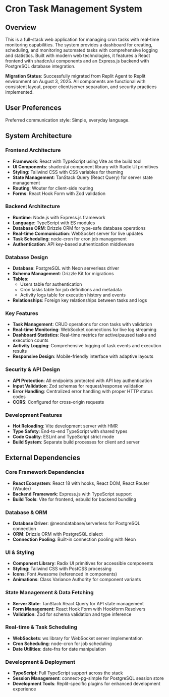 # Cron Task Management System

## Overview

This is a full-stack web application for managing cron tasks with real-time monitoring capabilities. The system provides a dashboard for creating, scheduling, and monitoring automated tasks with comprehensive logging and statistics. Built with modern web technologies, it features a React frontend with shadcn/ui components and an Express.js backend with PostgreSQL database integration.

**Migration Status**: Successfully migrated from Replit Agent to Replit environment on August 3, 2025. All components are functional with consistent layout, proper client/server separation, and security practices implemented.

## User Preferences

Preferred communication style: Simple, everyday language.

## System Architecture

### Frontend Architecture
- **Framework**: React with TypeScript using Vite as the build tool
- **UI Components**: shadcn/ui component library with Radix UI primitives
- **Styling**: Tailwind CSS with CSS variables for theming
- **State Management**: TanStack Query (React Query) for server state management
- **Routing**: Wouter for client-side routing
- **Forms**: React Hook Form with Zod validation

### Backend Architecture
- **Runtime**: Node.js with Express.js framework
- **Language**: TypeScript with ES modules
- **Database ORM**: Drizzle ORM for type-safe database operations
- **Real-time Communication**: WebSocket server for live updates
- **Task Scheduling**: node-cron for cron job management
- **Authentication**: API key-based authentication middleware

### Database Design
- **Database**: PostgreSQL with Neon serverless driver
- **Schema Management**: Drizzle Kit for migrations
- **Tables**: 
  - Users table for authentication
  - Cron tasks table for job definitions and metadata
  - Activity logs table for execution history and events
- **Relationships**: Foreign key relationships between tasks and logs

### Key Features
- **Task Management**: CRUD operations for cron tasks with validation
- **Real-time Monitoring**: WebSocket connections for live log streaming
- **Dashboard Statistics**: Real-time metrics for active/paused tasks and execution counts
- **Activity Logging**: Comprehensive logging of task events and execution results
- **Responsive Design**: Mobile-friendly interface with adaptive layouts

### Security & API Design
- **API Protection**: All endpoints protected with API key authentication
- **Input Validation**: Zod schemas for request/response validation
- **Error Handling**: Centralized error handling with proper HTTP status codes
- **CORS**: Configured for cross-origin requests

### Development Features
- **Hot Reloading**: Vite development server with HMR
- **Type Safety**: End-to-end TypeScript with shared types
- **Code Quality**: ESLint and TypeScript strict mode
- **Build System**: Separate build processes for client and server

## External Dependencies

### Core Framework Dependencies
- **React Ecosystem**: React 18 with hooks, React DOM, React Router (Wouter)
- **Backend Framework**: Express.js with TypeScript support
- **Build Tools**: Vite for frontend, esbuild for backend bundling

### Database & ORM
- **Database Driver**: @neondatabase/serverless for PostgreSQL connection
- **ORM**: Drizzle ORM with PostgreSQL dialect
- **Connection Pooling**: Built-in connection pooling with Neon

### UI & Styling
- **Component Library**: Radix UI primitives for accessible components
- **Styling**: Tailwind CSS with PostCSS processing
- **Icons**: Font Awesome (referenced in components)
- **Animations**: Class Variance Authority for component variants

### State Management & Data Fetching
- **Server State**: TanStack React Query for API state management
- **Form Management**: React Hook Form with Hookform Resolvers
- **Validation**: Zod for schema validation and type inference

### Real-time & Task Scheduling
- **WebSockets**: ws library for WebSocket server implementation
- **Cron Scheduling**: node-cron for job scheduling
- **Date Utilities**: date-fns for date manipulation

### Development & Deployment
- **TypeScript**: Full TypeScript support across the stack
- **Session Management**: connect-pg-simple for PostgreSQL session store
- **Development Tools**: Replit-specific plugins for enhanced development experience